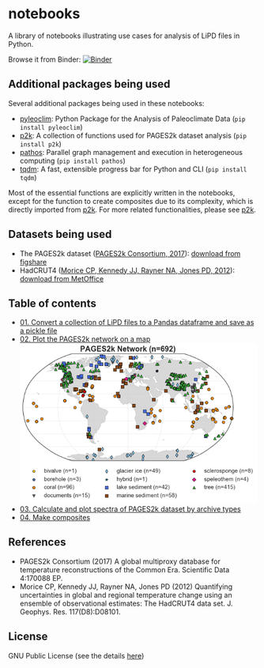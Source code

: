 
# notebooks
A library of notebooks illustrating use cases for analysis of LiPD files in Python.

Browse it from Binder:
[![Binder](https://binder.pangeo.io/badge_logo.svg)](https://binder.pangeo.io/v2/gh/LinkedEarth/notebooks/master)

## Additional packages being used
Several additional packages being used in these notebooks:
+ [pyleoclim](https://github.com/LinkedEarth/Pyleoclim_util): Python Package for the Analysis of Paleoclimate Data (`pip install pyleoclim`)
+ [p2k](https://github.com/fzhu2e/p2k): A collection of functions used for PAGES2k dataset analysis (`pip install p2k`)
+ [pathos](https://github.com/uqfoundation/pathos): Parallel graph management and execution in heterogeneous computing (`pip install pathos`)
+ [tqdm](https://github.com/tqdm/tqdm): A fast, extensible progress bar for Python and CLI (`pip install tqdm`)

Most of the essential functions are explicitly written in the notebooks, except
for the function to create composites due to its complexity, which is directly
imported from [p2k](https://github.com/fzhu2e/p2k).
For more related functionalities, please see [p2k](https://github.com/fzhu2e/p2k).

## Datasets being used
+ The PAGES2k dataset ([PAGES2k Consortium, 2017](https://www.nature.com/articles/sdata201788)): [download from figshare](https://ndownloader.figshare.com/files/8119937)
+ HadCRUT4 ([Morice CP, Kennedy JJ, Rayner NA, Jones PD, 2012](https://agupubs.onlinelibrary.wiley.com/doi/10.1029/2011JD017187)): [download from MetOffice](https://www.metoffice.gov.uk/hadobs/hadcrut4/data/current/gridded_fields/HadCRUT.4.6.0.0.median_netcdf.zip)

## Table of contents
+ [01. Convert a collection of LiPD files to a Pandas dataframe and save as a pickle file](https://nbviewer.jupyter.org/github/LinkedEarth/notebooks/blob/master/PAGES2k/01.lipd2df.ipynb)
+ [02. Plot the PAGES2k network on a map](https://nbviewer.jupyter.org/github/LinkedEarth/notebooks/blob/master/PAGES2k/02.plot_map.ipynb)
![PAGES2k Network](PAGES2k/figs/pages2k_network.png)
+ [03. Calculate and plot spectra of PAGES2k dataset by archive types](https://nbviewer.jupyter.org/github/LinkedEarth/notebooks/blob/master/PAGES2k/03.spectra_by_archive.ipynb)
+ [04. Make composites](https://nbviewer.jupyter.org/github/LinkedEarth/notebooks/blob/master/PAGES2k/04.composites.ipynb)

## References
+ PAGES2k Consortium (2017) A global multiproxy database for temperature reconstructions of the Common Era. Scientific Data 4:170088 EP.
+ Morice CP, Kennedy JJ, Rayner NA, Jones PD (2012) Quantifying uncertainties in global and regional temperature change using an ensemble of observational estimates: The HadCRUT4 data set. J. Geophys. Res. 117(D8):D08101.

## License
GNU Public License (see the details [here](LICENSE))
